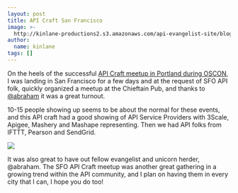 ```yaml
---
layout: post
title: API Craft San Francisco
image: >-
  http://kinlane-productions2.s3.amazonaws.com/api-evangelist-site/blog/API-Craft-SFO-July-2012.png
author:
  name: kinlane
tags: []
---
```

On the heels of the successful [API Craft meetup in Portland during OSCON](http://apievangelist.com/2012/07/20/definition-of-api-craft/ "API Craft OSCON Portland, OR"), I was landing in San Francisco for a few days and at the request of SFO API folk, quickly organized a meetup at the Chieftain Pub, and thanks to [@abraham](https://twitter.com/abraham "@abraham") it was a great turnout.

10-15 people showing up seems to be about the normal for these events, and this API craft had a good showing of API Service Providers with 3Scale, Apigee, Mashery and Mashape representing. Then we had API folks from IFTTT, Pearson and SendGrid.

![](http://kinlane-productions2.s3.amazonaws.com/api-craft/API-Craft-SFO-July-2012.png)

It was also great to have out fellow evangelist and unicorn herder, @abraham. The SFO API Craft meetup was another great gathering in a growing trend within the API community, and I plan on having them in every city that I can, I hope you do too!